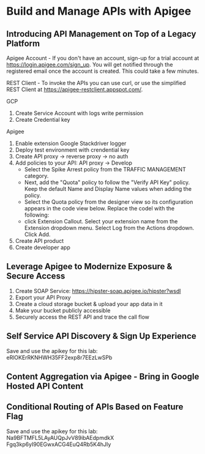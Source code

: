 # Build and Manage APIs with Apigee

## Introducing API Management on Top of a Legacy Platform

Apigee Account - If you don't have an account, sign-up for a trial account at https://login.apigee.com/sign_up. You will get notified through the registered email once the account is created. This could take a few minutes.

REST Client - To invoke the APIs you can use curl, or use the simplified REST Client at https://apigee-restclient.appspot.com/.

GCP

1. Create Service Account with logs write permission
2. Create Credential key

Apigee

1. Enable extension Google Stackdriver logger
2. Deploy test environment with crendential key
3. Create API proxy -> reverse proxy -> no auth
4. Add policies to your API: API proxy -> Develop
    - Select the Spike Arrest policy from the TRAFFIC MANAGEMENT category.
    - Next, add the "Quota" policy to follow the "Verify API Key" policy. Keep the default Name and Display Name values when adding the policy.
    - Select the Quota policy from the designer view so its configuration appears in the code view below. Replace the codel with the following:
    - click Extension Callout. Select your extension name from the Extension dropdown menu. Select Log from the Actions dropdown. Click Add.
5. Create API product
6. Create developer app

## Leverage Apigee to Modernize Exposure & Secure Access

1. Create SOAP Service: https://hipster-soap.apigee.io/hipster?wsdl
2. Export your API Proxy
3. Create a cloud storage bucket & upload your app data in it
4. Make your bucket publicly accessible
5. Securely access the REST API and trace the call flow

## Self Service API Discovery & Sign Up Experience

Save and use the apikey for this lab: eRlOKErRKNHWH35FF2exp8r7EEzLwSPb

## Content Aggregation via Apigee - Bring in Google Hosted API Content

## Conditional Routing of APIs Based on Feature Flag

Save and use the apikey for this lab: Na9BFTMFL5LAyAUQpJvV89ibAEdpmdkX
Fgq3kp6yI90EGwxACG4EuQ4Rb5K4hJIy
